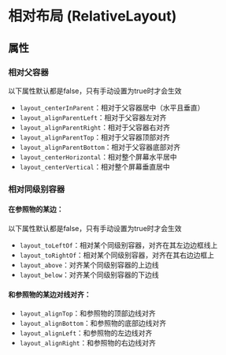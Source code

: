 # 相对布局 (RelativeLayout)

## 属性
### 相对父容器

以下属性默认都是false，只有手动设置为true时才会生效
- `layout_centerInParent`：相对于父容器居中（水平且垂直）
- `layout_alignParentLeft`：相对于父容器左对齐
- `layout_alignParentRight`：相对于父容器右对齐
- `layout_alignParentTop`：相对于父容器顶部对齐
- `layout_alignParentBottom`：相对于父容器底部对齐
- `layout_centerHorizontal`：相对整个屏幕水平居中
- `layout_centerVertical`：相对整个屏幕垂直居中

### 相对同级别容器
#### 在参照物的某边：
以下属性默认都是false，只有手动设置为true时才会生效
- `layout_toLeftOf`：相对某个同级别容器，对齐在其左边边框线上
- `layout_toRightOf`：相对某个同级别容器，对齐在其右边边框上
- `layout_above`：对齐某个同级别容器的上边线
- `layout_below`：对齐某个同级别容器的下边线

#### 和参照物的某边对线对齐：
- `layout_alignTop`：和参照物的顶部边线对齐
- `layout_alignBottom`：和参照物的底部边线对齐
- `layout_alignLeft`：和参照物的左边线对齐
- `layout_alignRight`：和参照物的右边线对齐
